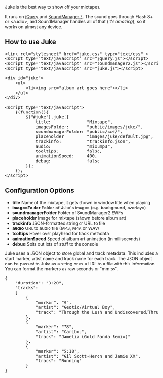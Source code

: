 Juke is the best way to show off your mixtapes.

It runs on [jQuery](http://jquery.com/) and [SoundManager 2](http://www.schillmania.com/projects/soundmanager2/). The sound goes through Flash 8+ or &lt;audio&gt;, and SoundManager handles all of that (it's *amazing*), so it works on almost any device.

How to use Juke
---------------

<pre>
&lt;link rel=&quot;stylesheet&quot; href=&quot;juke.css&quot; type=&quot;text/css&quot; &gt;
&lt;script type=&quot;text/javascript&quot; src=&quot;jquery.js&quot;&gt;&lt;/script&gt;
&lt;script type=&quot;text/javascript&quot; src=&quot;soundmanager2.js&quot;&gt;&lt;/script&gt;
&lt;script type=&quot;text/javascript&quot; src=&quot;juke.js&quot;&gt;&lt;/script&gt;

&lt;div id=&quot;juke&quot;&gt;
	&lt;ul&gt;
		&lt;li&gt;&lt;img src=&quot;album art goes here&quot;&gt;&lt;/li&gt;
	&lt;/ul&gt;
&lt;/div&gt;

&lt;script type=&quot;text/javascript&quot;&gt;
	$(function(){
		$(&quot;#juke&quot;).juke({
			title: 				&quot;Mixtape&quot;,
			imagesFolder: 		&quot;public/images/juke/&quot;, 	
			soundmanagerFolder: &quot;public/swf/&quot;,			 
			placeholder: 		&quot;images/juke/default.jpg&quot;,
			trackinfo: 			&quot;trackinfo.json&quot;,			 
			audio: 				&quot;mix.mp3&quot;,				 
			tooltips: 			false,								 
			animationSpeed: 	400,								 
			debug: 				false								 
		});
	});
&lt;/script&gt;
</pre>

Configuration Options
---------------------

- **title** Name of the mixtape, it gets shown in window title when playing
- **imagesFolder** Folder of Juke's images (e.g. background, overlays)
- **soundmanagerFolder** Folder of SoundManager2 SWFs
- **placeholder** Image for mixtape (shown before album art)
- **trackinfo** JSON-formatted string or URL to file
- **audio** URL to audio file (MP3, M4A or WAV)
- **tooltips** Hover over playhead for track metadata
- **animationSpeed** Speed of album art animation (in milliseconds)
- **debug** Spits out lots of stuff to the console

Juke uses a JSON object to store global and track metadata. This includes a start marker, artist name and track name for each track. The JSON object can be passed to Juke as a string or as a URL to a file with this information. You can format the markers as raw seconds or "mm:ss".

<pre>
{
	"duration": "8:20",
	"tracks":
	[
		{
			"marker": "0",
			"artist": "Geotic/Virtual Boy",
			"track": "Through the Lush and Undiscovered/Thrust"
		},
		{
			"marker": "78",
			"artist": "Caribou",
			"track": "Jamelia (Gold Panda Remix)"
		},
		{
			"marker": "5:10",
			"artist": "Gil Scott-Heron and Jamie XX",
			"track": "Running"
		}
}
</pre>